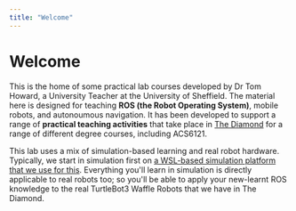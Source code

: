 ```yaml
---
title: "Welcome"
---
```

 
# Welcome

This is the home of some practical lab courses developed by Dr Tom Howard, a University Teacher at the University of Sheffield. The material here is designed for teaching **ROS (the Robot Operating System)**, mobile robots, and autonoumous navigation. It has been developed to support a range of **practical teaching activities** that take place in [The Diamond](https://www.sheffield.ac.uk/engineering/diamond) for a range of different degree courses, including ACS6121.

This lab uses a mix of simulation-based learning and real robot hardware. Typically, we start in simulation first on [a WSL-based simulation platform that we use for this](https://lincaolab.github.io/acs6121/wsl-ros/). Everything you'll learn in simulation is directly applicable to real robots too; so you'll be able to apply your new-learnt ROS knowledge to the real TurtleBot3 Waffle Robots that we have in The Diamond.
